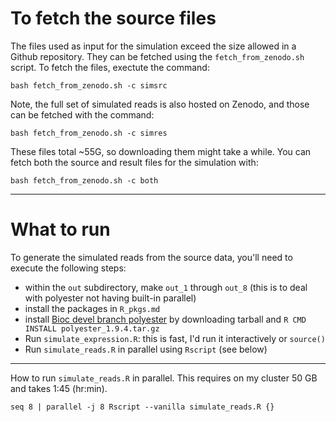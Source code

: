 # To fetch the source files 

The files used as input for the simulation exceed the 
size allowed in a Github repository.  They can be fetched 
using the `fetch_from_zenodo.sh` script.  To fetch the files, 
exectute the command:

```
bash fetch_from_zenodo.sh -c simsrc
```

Note, the full set of simulated reads is also hosted on Zenodo, and
those can be fetched with the command:

```
bash fetch_from_zenodo.sh -c simres
```

These files total ~55G, so downloading them might take a while.
You can fetch both the source and result files for the simulation
with:

```
bash fetch_from_zenodo.sh -c both 
```

---

# What to run

To generate the simulated reads from the source data, you'll need to execute the following steps:

* within the `out` subdirectory, make `out_1` through `out_8`
  (this is to deal with polyester not having built-in parallel)
* install the packages in `R_pkgs.md`
* install [Bioc devel branch polyester](http://bioconductor.org/packages/3.4/bioc/src/contrib/polyester_1.9.4.tar.gz)
  by downloading tarball and `R CMD INSTALL polyester_1.9.4.tar.gz`
* Run `simulate_expression.R`: this is fast, I'd run it interactively or `source()`
* Run `simulate_reads.R` in parallel using `Rscript` (see below)

---

How to run `simulate_reads.R` in parallel. This requires on my cluster
50 GB and takes 1:45 (hr:min).

```
seq 8 | parallel -j 8 Rscript --vanilla simulate_reads.R {}
```

